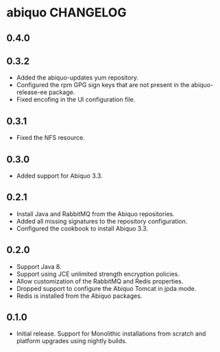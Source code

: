 abiquo CHANGELOG
================

## 0.4.0


## 0.3.2

* Added the abiquo-updates yum repository.
* Configured the rpm GPG sign keys that are not present in the abiquo-release-ee package.
* Fixed encofing in the UI configuration file.

## 0.3.1

* Fixed the NFS resource.

## 0.3.0

* Added support for Abiquo 3.3.

## 0.2.1

* Install Java and RabbitMQ from the Abiquo repositories.
* Added all missing signatures to the repository configuration.
* Configured the cookbook to install Abiquo 3.3.

## 0.2.0

* Support Java 8.
* Support using JCE unlimited strength encryption policies.
* Allow customization of the RabbitMQ and Redis properties.
* Dropped support to configure the Abiquo Tomcat in jpda mode.
* Redis is installed from the Abiquo packages.

## 0.1.0

* Initial release. Support for Monolithic installations from scratch and platform upgrades using nightly builds.
